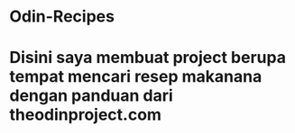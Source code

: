 # Odin-Recipes
# Disini saya membuat project berupa tempat mencari resep makanana dengan panduan dari theodinproject.com
